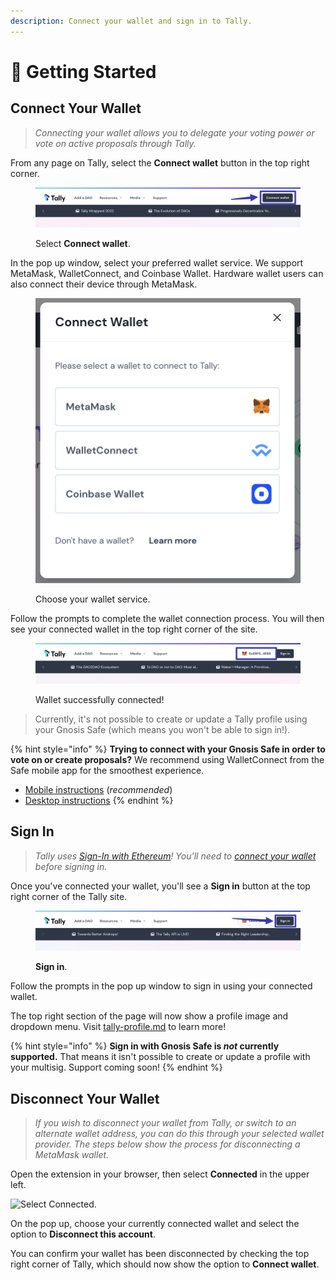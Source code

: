```yaml
---
description: Connect your wallet and sign in to Tally.
---
```


# 🎇 Getting Started

## Connect Your Wallet

> _Connecting your wallet allows you to delegate your voting power or vote on active proposals through Tally._

From any page on Tally, select the **Connect wallet** button in the top right corner.

<figure><img src="../../.gitbook/assets/CleanShot 2023-02-22 at 15.18.59@2x.png" alt=""><figcaption><p>Select <strong>Connect wallet</strong>.</p></figcaption></figure>

In the pop up window, select your preferred wallet service. We support MetaMask, WalletConnect, and Coinbase Wallet. Hardware wallet users can also connect their device through MetaMask.

<figure><img src="../../.gitbook/assets/CleanShot 2023-02-22 at 15.20.30@2x.png" alt=""><figcaption><p>Choose your wallet service.</p></figcaption></figure>

Follow the prompts to complete the wallet connection process. You will then see your connected wallet in the top right corner of the site.

<figure><img src="../../.gitbook/assets/CleanShot 2023-02-22 at 15.22.43@2x.png" alt=""><figcaption><p>Wallet successfully connected!</p></figcaption></figure>

> Currently, it's not possible to create or update a Tally profile using your Gnosis Safe (which means you won't be able to sign in!).&#x20;

{% hint style="info" %}
**Trying to connect with your Gnosis Safe in order to vote on or create proposals?** We recommend using WalletConnect from the Safe mobile app for the smoothest experience.

* [Mobile instructions](https://help.safe.global/en/articles/5307197-connect-to-dapps-with-walletconnect-on-mobile) (_recommended_)
* [Desktop instructions](https://help.safe.global/en/articles/4356253-walletconnect-safe-app)
{% endhint %}

## Sign In

> _Tally uses_ [_Sign-In with Ethereum_](https://login.xyz/)_! You'll need to_ [_connect your wallet_](getting-started.md#connect-your-wallet) _before signing in._

Once you've connected your wallet, you'll see a **Sign in** button at the top right corner of the Tally site.

<figure><img src="../../.gitbook/assets/CleanShot 2023-02-22 at 15.34.51@2x.png" alt=""><figcaption><p><strong>Sign in</strong>.</p></figcaption></figure>

Follow the prompts in the pop up window to sign in using your connected wallet.

The top right section of the page will now show a profile image and dropdown menu. Visit [tally-profile.md](tally-profile.md "mention") to learn more!

{% hint style="info" %}
**Sign in with Gnosis Safe is **_**not**_** currently supported.** That means it isn't possible to create or update a profile with your multisig. Support coming soon!
{% endhint %}

## Disconnect Your Wallet

> _If you wish to disconnect your wallet from Tally, or switch to an alternate wallet address, you can do this through your selected wallet provider. The steps below show the process for disconnecting a MetaMask wallet._

Open the extension in your browser, then select **Connected** in the upper left.

![Select Connected.](https://p63.tr2.n0.cdn.getcloudapp.com/items/L1uXmlOn/d42e3ffd-e332-4c75-ac01-16a0a7279ab0.jpg?v=adefb6e716a09273e4144c18e37e0145)

On the pop up, choose your currently connected wallet and select the option to **Disconnect this account**.&#x20;

You can confirm your wallet has been disconnected by checking the top right corner of Tally, which should now show the option to **Connect wallet**.

